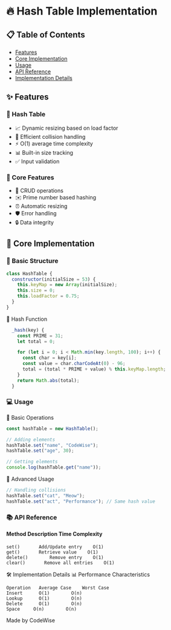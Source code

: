 # 🔥 Hash Table Implementation

## 📋 Table of Contents

- [Features](#features)
- [Core Implementation](#core-implementation)
- [Usage](#usage)
- [API Reference](#api-reference)
- [Implementation Details](#implementation-details)

## ✨ Features

### 🎯 Hash Table

- 📈 Dynamic resizing based on load factor
- 🔄 Efficient collision handling
- ⚡ O(1) average time complexity
- 📊 Built-in size tracking
- ✅ Input validation

### 👥 Core Features

- 💾 CRUD operations
- ✉️ Prime number based hashing
- ⏰ Automatic resizing
- 🛡️ Error handling
- 🔒 Data integrity

## 🚀 Core Implementation

### 🔨 Basic Structure

```javascript
class HashTable {
  constructor(initialSize = 53) {
    this.keyMap = new Array(initialSize);
    this.size = 0;
    this.loadFactor = 0.75;
  }
}
```

🎯 Hash Function

```javascript
  _hash(key) {
    const PRIME = 31;
    let total = 0;

    for (let i = 0; i < Math.min(key.length, 100); i++) {
      const char = key[i];
      const value = char.charCodeAt(0) - 96;
      total = (total * PRIME + value) % this.keyMap.length;
    }
    return Math.abs(total);
  }
```

### 💻 Usage

🌟 Basic Operations

```javascript
const hashTable = new HashTable();

// Adding elements
hashTable.set("name", "CodeWise");
hashTable.set("age", 30);

// Getting elements
console.log(hashTable.get("name"));
```

🔄 Advanced Usage

```javascript
// Handling collisions
hashTable.set("cat", "Meow");
hashTable.set("act", "Performance"); // Same hash value
```

### 📚 API Reference

#### Method Description Time Complexity

```
set()       Add/Update entry    O(1)
get()       Retrieve value    O(1)
delete()        Remove entry    O(1)
clear()       Remove all entries    O(1)
```

🛠️ Implementation Details
📊 Performance Characteristics

```
Operation	Average Case	Worst Case
Insert      O(1)        O(n)
Lookup      O(1)        O(n)
Delete      O(1)        O(n)
Space     O(n)        O(n)
```

Made by CodeWise
